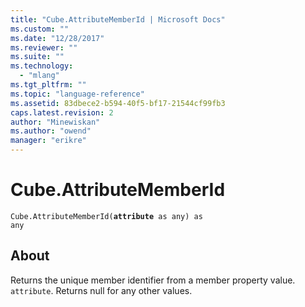 ```yaml
---
title: "Cube.AttributeMemberId | Microsoft Docs"
ms.custom: ""
ms.date: "12/28/2017"
ms.reviewer: ""
ms.suite: ""
ms.technology: 
  - "mlang"
ms.tgt_pltfrm: ""
ms.topic: "language-reference"
ms.assetid: 83dbece2-b594-40f5-bf17-21544cf99fb3
caps.latest.revision: 2
author: "Minewiskan"
ms.author: "owend"
manager: "erikre"
---
```

# Cube.AttributeMemberId
<code>Cube.AttributeMemberId(<b>attribute</b> as any) as any</code>

## About
Returns the unique member identifier from a member property value. <code>attribute</code>. Returns null for any other values.
